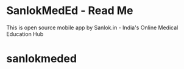 <h1>SanlokMedEd - Read Me</h1>
<p>This is open source mobile app by Sanlok.in - India's Online Medical Education Hub</p>

# sanlokmeded
